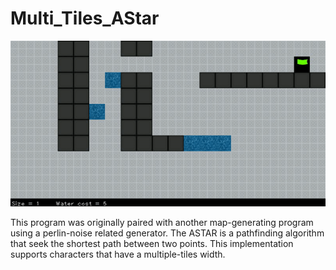 # Multi_Tiles_AStar

![alt text](./Examples/Demo_1.gif)

This program was originally paired with another map-generating program using a perlin-noise related generator.
The ASTAR is a pathfinding algorithm that seek the shortest path between two points. This implementation supports characters that have a multiple-tiles width.
